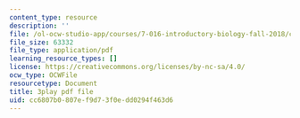 ```yaml
---
content_type: resource
description: ''
file: /ol-ocw-studio-app/courses/7-016-introductory-biology-fall-2018/cc6807b0807ef9d73f0edd0294f463d6_mvjXFh4P08I.pdf
file_size: 63332
file_type: application/pdf
learning_resource_types: []
license: https://creativecommons.org/licenses/by-nc-sa/4.0/
ocw_type: OCWFile
resourcetype: Document
title: 3play pdf file
uid: cc6807b0-807e-f9d7-3f0e-dd0294f463d6
---
```

